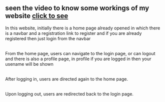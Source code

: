 <h2>seen the video to know some workings of my website <a href="https://github.com/user-attachments/assets/d6df2394-c841-4ae7-a426-b97ed72ccd47">click to see</a></h2>
<p>In this website, initially there is a home page already opened in which there is a navbar and a registration link to register and if you are already registered then just login from the navbar<br><br>

From the home page, users can navigate to the login page, or can logout and there is also a profile page, in profile if you are logged in then your usename will be shown<br><br>

After logging in, users are directed again to the home page.<br><br>

Upon logging out, users are redirected back to the login page.<br>
</p>
